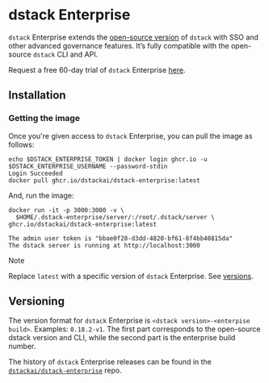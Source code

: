 # dstack Enterprise

`dstack` Enterprise extends the [open-source version](https://github.com/dstackai/dstack) of `dstack`
with SSO and other advanced governance features.
It’s fully compatible with the open-source `dstack` CLI and API.

Request a free 60-day trial of `dstack` Enterprise [here](https://calendly.com/dstackai/discovery-call).

## Installation

### Getting the image

Once you're given access to `dstack` Enterprise, you can pull the image as follows:

```shell
echo $DSTACK_ENTERPRISE_TOKEN | docker login ghcr.io -u $DSTACK_ENTERPRISE_USERNAME --password-stdin
Login Succeeded
docker pull ghcr.io/dstackai/dstack-enterprise:latest
```

And, run the image:

```shell
docker run -it -p 3000:3000 -v \
  $HOME/.dstack-enterprise/server/:/root/.dstack/server \
ghcr.io/dstackai/dstack-enterprise:latest

The admin user token is "bbae0f28-d3dd-4820-bf61-8f4bb40815da"
The dstack server is running at http://localhost:3000
```

> [!NOTE]
> Replace `latest` with a specific version of `dstack` Enterprise. See [versions](https://github.com/dstackai/dstack-enterprise/releases).

## Versioning

The version format for `dstack` Enterprise is `<dstack version>-<enterpise build>`. Examples: `0.18.2-v1`.
The first part corresponds to the open-source dstack version and CLI, while the second part is the enterprise build number.

The history of `dstack` Enterprise releases can be found in the [`dstackai/dstack-enterprise`](https://github.com/dstackai/dstack-enterprise/releases) repo.
